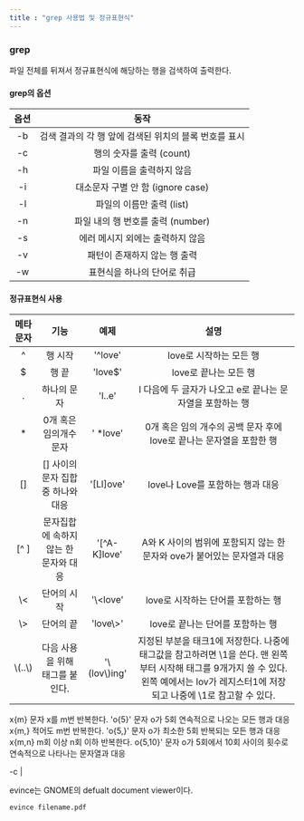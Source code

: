 ```yaml
---
title : "grep 사용법 및 정규표현식"
---
```


### grep

파일 전체를 뒤져서 정규표현식에 해당하는 행을 검색하여 출력한다.

#### grep의 옵션

옵션 | 동작
:-:|:-:
-b | 검색 결과의 각 행 앞에 검색된 위치의 블록 번호를 표시 
-c | 행의 숫자를 출력 (count)
-h | 파일 이름을 출력하지 않음
-i | 대소문자 구별 안 함 (ignore case)
-l | 파일의 이름만 출력 (list)
-n | 파일 내의 행 번호를 출력 (number)
-s | 에러 메시지 외에는 출력하지 않음
-v | 패턴이 존재하지 않는 행 출력
-w | 표현식을 하나의 단어로 취급

#### 정규표현식 사용
메타문자|기능|예제|설명
:-:|:-:|:-:|:-:
^|행 시작|'^love'|love로 시작하는 모든 행
$|행 끝|'love$'|love로 끝나는 모든 행
.|하나의 문자|'l..e'|l 다음에 두 글자가 나오고 e로 끝나는 문자열을 포함하는 행
*|0개 혹은 임의개수 문자|' *love'|0개 혹은 임의 개수의 공백 문자 후에 love로 끝나는 문자열을 포함한 행
[]|[] 사이의 문자 집합중 하나와 대응|'[Ll]ove'|love나 Love를 포함하는 행과 대응
[^ ]|문자집합에 속하지 않는 한 문자와 대응|'\[^A-K]love'|A와 K 사이의 범위에 포함되지 않는 한 문자와 ove가 붙어있는 문자열과 대응
\\<|단어의 시작|'\\<love'|love로 시작하는 단어를 포함하는 행
\\>|단어의 끝|'love\\>'|love로 끝나는 단어를 포함하는 행
\\(..\\)|다음 사용을 위해 태그를 붙인다.|'\\(lov\\)ing'|지정된 부분을 태크1에 저장한다. 나중에 태그값을 참고하려면 \1을 쓴다. 맨 왼쪽부터 시작해 태그를 9개가지 쓸 수 있다. 왼쪽 예에서는 lov가 레지스터1에 저장되고 나중에 \1로 참고할 수 있다.
x\{m\}
문자 x를 m번 반복한다.
'o\{5\}'
문자 o가 5회 연속적으로 나오는 모든 행과 대응
x\{m,\}
적어도 m번 반복한다.
'o\{5,\}'
문자 o가 최소한 5회 반복되는 모든 행과 대응
x\{m,n\}
m회 이상 n회 이하 반복한다.
o\{5,10\}'
문자 o가 5회에서 10회 사이의 횟수로 연속적으로 나타나는 문자열과 대응


-c | 

evince는 GNOME의 defualt document viewer이다.

```shell
evince filename.pdf
```

